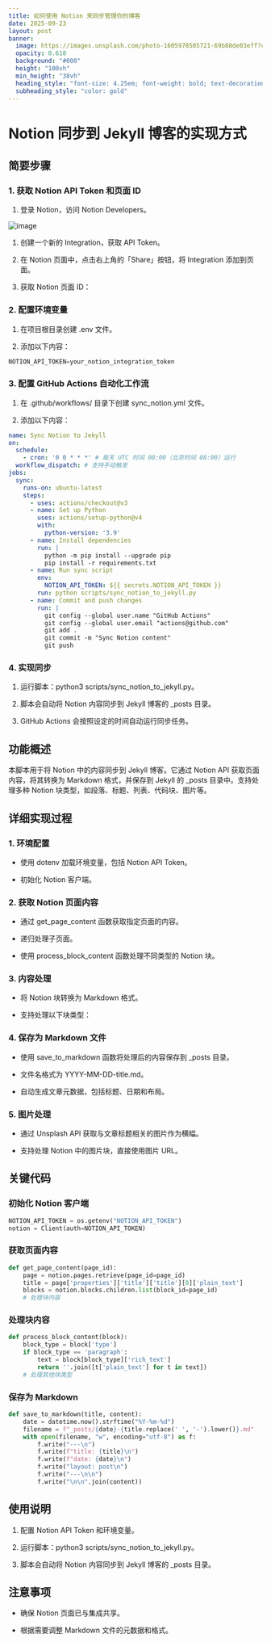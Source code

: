 ```yaml
---
title: 如何使用 Notion 来同步管理你的博客
date: 2025-09-23
layout: post
banner:
  image: https://images.unsplash.com/photo-1605978505721-69b88de03eff?crop=entropy&cs=tinysrgb&fit=max&fm=jpg&ixid=M3w2OTIwMzJ8MHwxfHJhbmRvbXx8fHx8fHx8fDE3NTg2NDQ3OTh8&ixlib=rb-4.1.0&q=80&w=1080
  opacity: 0.618
  background: "#000"
  height: "100vh"
  min_height: "38vh"
  heading_style: "font-size: 4.25em; font-weight: bold; text-decoration: underline"
  subheading_style: "color: gold"
---
```


# Notion 同步到 Jekyll 博客的实现方式

## 简要步骤

### 1. 获取 Notion API Token 和页面 ID

1. 登录 Notion，访问 Notion Developers。

![image](https://prod-files-secure.s3.us-west-2.amazonaws.com/a7a0cc5a-89b9-4cda-8686-1fba0ca52f40/d19c1afe-dea5-4312-9333-786b0ba83054/image.png?X-Amz-Algorithm=AWS4-HMAC-SHA256&X-Amz-Content-Sha256=UNSIGNED-PAYLOAD&X-Amz-Credential=ASIAZI2LB466UOYCLTUA%2F20250923%2Fus-west-2%2Fs3%2Faws4_request&X-Amz-Date=20250923T162637Z&X-Amz-Expires=3600&X-Amz-Security-Token=IQoJb3JpZ2luX2VjEL%2F%2F%2F%2F%2F%2F%2F%2F%2F%2F%2FwEaCXVzLXdlc3QtMiJGMEQCIBkG0vLOqY%2BSrOpusR11jyzgBCzdwDeMfQevxjIP5sUcAiAWf%2FLIlbwryWzhjVYcJJ2ovzdI0sopOSHkxqZN2Lnr7Sr%2FAwhIEAAaDDYzNzQyMzE4MzgwNSIMBqEwuTDKOQgRK6oFKtwDFrLOjXkdxkJB8WPcrohJd2NEoRUOsxceM92L0biZYEE94ffMsYcvp%2BMsWmZPZPBBLbU6YnkVFh3KQJtwHfKSuj3d31rbOrB6jM1CAtzKfiB4qbHEKrQSKoFAa0jhvhUPW4g4iV7kHXgCujVfq4X02712jhTS0kMcrf0DiNs44lr9CdyoJV%2BV1bhi%2FIDGIMm1p7va%2FRD2hUQL99tTkGsj9NjMXYuB8o6xoXwUktD8AUleOVTdmgkxCEOqiFqfMWdlFWNH4XNHw7Lm25c%2FpXPgZZbzZ3S1By9bpSGxnFSKTFypJR7VCfRISZlIA%2BynLiZeGv%2Fqn0a22olj0uwD%2Fz9pCUpYb4Nr%2BUzY0k%2FR6HExtz3hbA7DFUtPZXLesQl1UhhjnGH3gCgPAZE1QkNGm2UV8QCb1jETfUTe8s8%2F9uzugjFIeDD%2BaDByx0e%2BmLBjkpO4oYmhzYyRlshIu1Gh4UMekKu09AeKE%2FwhgZivvdlhCMB04UqsijKxKP0kYREwIZzhCqwXErt99Xact3HKIix7ZIF5%2FwoxCz%2BdiX6bXoiDgvzSzUZ6Ksm9hjbmYu0e9FowtZXZsrlzT5uOW1IRIxChIthCB8BDtf7XcSfckG3FIzL9V8GCCYTU0EJZ4k0whezKxgY6pgFL7t8%2BdEm%2FCX%2FaWC5yEr7PpTgDnLnTVLq5is9exU9D%2FQuOMBrSx%2BsOf7KWYto%2FoK%2BvR2phOBUzEGBtzefNKomb4GJsaJ8MSL9sHHu%2BO%2BQsNGLEymF%2BJ9t5dgd4k9A%2BIqhfWtS9%2FG1rS9Lym1jTk9XDxDXRwKVfXumXljNFE%2BL0vvttH62%2BRqkX0YUwpx%2BFY230jhtpA3KmZZyKTC5fDNOAb2NPiZRO&X-Amz-Signature=84ca9a6d694483c76f9ae29c9c38bdcad1ab03d1753296d9605a565dacefbbf4&X-Amz-SignedHeaders=host&x-amz-checksum-mode=ENABLED&x-id=GetObject)

1. 创建一个新的 Integration，获取 API Token。

1. 在 Notion 页面中，点击右上角的「Share」按钮，将 Integration 添加到页面。

1. 获取 Notion 页面 ID：


### 2. 配置环境变量

1. 在项目根目录创建 .env 文件。

1. 添加以下内容：

```javascript
NOTION_API_TOKEN=your_notion_integration_token
```

### 3. 配置 GitHub Actions 自动化工作流

1. 在 .github/workflows/ 目录下创建 sync_notion.yml 文件。

1. 添加以下内容：

```yaml
name: Sync Notion to Jekyll
on:
  schedule:
    - cron: '0 0 * * *' # 每天 UTC 时间 00:00（北京时间 08:00）运行
  workflow_dispatch: # 支持手动触发
jobs:
  sync:
    runs-on: ubuntu-latest
    steps:
      - uses: actions/checkout@v3
      - name: Set up Python
        uses: actions/setup-python@v4
        with:
          python-version: '3.9'
      - name: Install dependencies
        run: |
          python -m pip install --upgrade pip
          pip install -r requirements.txt
      - name: Run sync script
        env:
          NOTION_API_TOKEN: ${{ secrets.NOTION_API_TOKEN }}
        run: python scripts/sync_notion_to_jekyll.py
      - name: Commit and push changes
        run: |
          git config --global user.name "GitHub Actions"
          git config --global user.email "actions@github.com"
          git add .
          git commit -m "Sync Notion content"
          git push
```

### 4. 实现同步

1. 运行脚本：python3 scripts/sync_notion_to_jekyll.py。

1. 脚本会自动将 Notion 内容同步到 Jekyll 博客的 _posts 目录。

1. GitHub Actions 会按照设定的时间自动运行同步任务。

## 功能概述

本脚本用于将 Notion 中的内容同步到 Jekyll 博客。它通过 Notion API 获取页面内容，将其转换为 Markdown 格式，并保存到 Jekyll 的 _posts 目录中。支持处理多种 Notion 块类型，如段落、标题、列表、代码块、图片等。

## 详细实现过程

### 1. 环境配置

- 使用 dotenv 加载环境变量，包括 Notion API Token。

- 初始化 Notion 客户端。

### 2. 获取 Notion 页面内容

- 通过 get_page_content 函数获取指定页面的内容。

- 递归处理子页面。

- 使用 process_block_content 函数处理不同类型的 Notion 块。

### 3. 内容处理

- 将 Notion 块转换为 Markdown 格式。

- 支持处理以下块类型：


### 4. 保存为 Markdown 文件

- 使用 save_to_markdown 函数将处理后的内容保存到 _posts 目录。

- 文件名格式为 YYYY-MM-DD-title.md。

- 自动生成文章元数据，包括标题、日期和布局。

### 5. 图片处理

- 通过 Unsplash API 获取与文章标题相关的图片作为横幅。

- 支持处理 Notion 中的图片块，直接使用图片 URL。

## 关键代码

### 初始化 Notion 客户端

```python
NOTION_API_TOKEN = os.getenv("NOTION_API_TOKEN")
notion = Client(auth=NOTION_API_TOKEN)
```

### 获取页面内容

```python
def get_page_content(page_id):
    page = notion.pages.retrieve(page_id=page_id)
    title = page['properties']['title']['title'][0]['plain_text']
    blocks = notion.blocks.children.list(block_id=page_id)
    # 处理块内容
```

### 处理块内容

```python
def process_block_content(block):
    block_type = block['type']
    if block_type == 'paragraph':
        text = block[block_type]['rich_text']
        return ''.join([t['plain_text'] for t in text])
    # 处理其他块类型
```

### 保存为 Markdown

```python
def save_to_markdown(title, content):
    date = datetime.now().strftime("%Y-%m-%d")
    filename = f"_posts/{date}-{title.replace(' ', '-').lower()}.md"
    with open(filename, "w", encoding="utf-8") as f:
        f.write("---\n")
        f.write(f"title: {title}\n")
        f.write(f"date: {date}\n")
        f.write("layout: post\n")
        f.write("---\n\n")
        f.write("\n\n".join(content))
```

## 使用说明

1. 配置 Notion API Token 和环境变量。

1. 运行脚本：python3 scripts/sync_notion_to_jekyll.py。

1. 脚本会自动将 Notion 内容同步到 Jekyll 博客的 _posts 目录。

## 注意事项

- 确保 Notion 页面已与集成共享。

- 根据需要调整 Markdown 文件的元数据和格式。